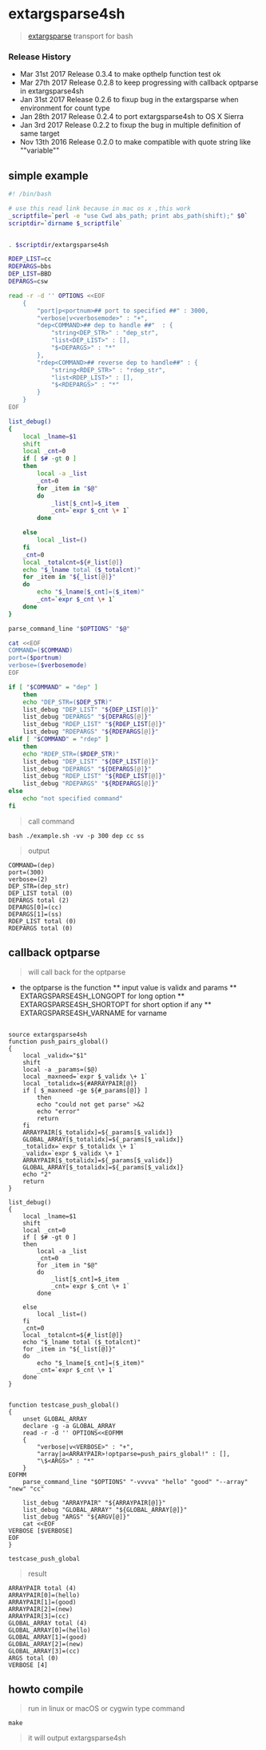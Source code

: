 # extargsparse4sh
> [extargsparse](https://github.com/jeppeter/extargsparse) transport for bash

### Release History
* Mar 31st 2017 Release 0.3.4 to make opthelp function test ok
* Mar 27th 2017 Release 0.2.8 to keep progressing with callback optparse in extargsparse4sh
* Jan 31st 2017 Release 0.2.6 to fixup bug in the extargsparse when environment for count type
* Jan 28th 2017 Release 0.2.4 to port extargsparse4sh to OS X Sierra
* Jan 3rd 2017 Release 0.2.2 to fixup the bug in multiple definition of same target
* Nov 13th 2016 Release 0.2.0 to make compatible with quote string like "\"variable\""

## simple example

```bash
#! /bin/bash

# use this read link because in mac os x ,this work
_scriptfile=`perl -e "use Cwd abs_path; print abs_path(shift);" $0`
scriptdir=`dirname $_scriptfile`


. $scriptdir/extargsparse4sh

RDEP_LIST=cc
RDEPARGS=bbs
DEP_LIST=BBD
DEPARGS=csw

read -r -d '' OPTIONS <<EOF
    {
        "port|p<portnum>## port to specified ##" : 3000,
        "verbose|v<verbosemode>" : "+",
        "dep<COMMAND>## dep to handle ##"  : {
            "string<DEP_STR>" : "dep_str",
            "list<DEP_LIST>" : [],
            "$<DEPARGS>" : "*"
        },
        "rdep<COMMAND>## reverse dep to handle##" : {
            "string<RDEP_STR>" : "rdep_str",
            "list<RDEP_LIST>" : [],
            "$<RDEPARGS>" : "*"
        }
    }
EOF

list_debug()
{
    local _lname=$1
    shift
    local _cnt=0
    if [ $# -gt 0 ]
    then
        local -a _list
        _cnt=0
        for _item in "$@"
        do
            _list[$_cnt]=$_item
            _cnt=`expr $_cnt \+ 1`
        done

    else
        local _list=()
    fi
    _cnt=0
    local _totalcnt=${#_list[@]}
    echo "$_lname total ($_totalcnt)"
    for _item in "${_list[@]}"
    do
        echo "$_lname[$_cnt]=($_item)"
        _cnt=`expr $_cnt \+ 1`
    done
}

parse_command_line "$OPTIONS" "$@"

cat <<EOF
COMMAND=($COMMAND)
port=($portnum)
verbose=($verbosemode)
EOF

if [ "$COMMAND" = "dep" ]
    then
    echo "DEP_STR=($DEP_STR)"
    list_debug "DEP_LIST" "${DEP_LIST[@]}"
    list_debug "DEPARGS" "${DEPARGS[@]}"
    list_debug "RDEP_LIST" "${RDEP_LIST[@]}"
    list_debug "RDEPARGS" "${RDEPARGS[@]}"
elif [ "$COMMAND" = "rdep" ]
    then
    echo "RDEP_STR=($RDEP_STR)"
    list_debug "DEP_LIST" "${DEP_LIST[@]}"
    list_debug "DEPARGS" "${DEPARGS[@]}"
    list_debug "RDEP_LIST" "${RDEP_LIST[@]}"
    list_debug "RDEPARGS" "${RDEPARGS[@]}"
else
    echo "not specified command"
fi

```

> call command

```shell
bash ./example.sh -vv -p 300 dep cc ss
```

> output

```shell
COMMAND=(dep)
port=(300)
verbose=(2)
DEP_STR=(dep_str)
DEP_LIST total (0)
DEPARGS total (2)
DEPARGS[0]=(cc)
DEPARGS[1]=(ss)
RDEP_LIST total (0)
RDEPARGS total (0)
```

## callback optparse

> will call back for the optparse
* the optparse is the function
    ** input value is validx and params
    ** EXTARGSPARSE4SH_LONGOPT for long option
    ** EXTARGSPARSE4SH_SHORTOPT for short option if any
    ** EXTARGSPARSE4SH_VARNAME for varname

```shell

source extargsparse4sh
function push_pairs_global()
{
    local _validx="$1"
    shift
    local -a _params=($@)
    local _maxneed=`expr $_validx \+ 1`
    local _totalidx=${#ARRAYPAIR[@]}
    if [ $_maxneed -ge ${#_params[@]} ]
        then
        echo "could not get parse" >&2
        echo "error"
        return
    fi
    ARRAYPAIR[$_totalidx]=${_params[$_validx]}
    GLOBAL_ARRAY[$_totalidx]=${_params[$_validx]}
    _totalidx=`expr $_totalidx \+ 1`
    _validx=`expr $_validx \+ 1`
    ARRAYPAIR[$_totalidx]=${_params[$_validx]}
    GLOBAL_ARRAY[$_totalidx]=${_params[$_validx]}
    echo "2"
    return
}

list_debug()
{
    local _lname=$1
    shift
    local _cnt=0
    if [ $# -gt 0 ]
    then
        local -a _list
        _cnt=0
        for _item in "$@"
        do
            _list[$_cnt]=$_item
            _cnt=`expr $_cnt \+ 1`
        done

    else
        local _list=()
    fi
    _cnt=0
    local _totalcnt=${#_list[@]}
    echo "$_lname total ($_totalcnt)"
    for _item in "${_list[@]}"
    do
        echo "$_lname[$_cnt]=($_item)"
        _cnt=`expr $_cnt \+ 1`
    done
}


function testcase_push_global()
{
    unset GLOBAL_ARRAY
    declare -g -a GLOBAL_ARRAY
    read -r -d '' OPTIONS<<EOFMM
    {
        "verbose|v<VERBOSE>" : "+",
        "array|a<ARRAYPAIR>!optparse=push_pairs_global!" : [],
        "\$<ARGS>" : "*"
    }
EOFMM
    parse_command_line "$OPTIONS" "-vvvva" "hello" "good" "--array" "new" "cc"

    list_debug "ARRAYPAIR" "${ARRAYPAIR[@]}"
    list_debug "GLOBAL_ARRAY" "${GLOBAL_ARRAY[@]}"
    list_debug "ARGS" "${ARGV[@]}"
    cat <<EOF
VERBOSE [$VERBOSE]
EOF
}

testcase_push_global
```

> result

```shell
ARRAYPAIR total (4)
ARRAYPAIR[0]=(hello)
ARRAYPAIR[1]=(good)
ARRAYPAIR[2]=(new)
ARRAYPAIR[3]=(cc)
GLOBAL_ARRAY total (4)
GLOBAL_ARRAY[0]=(hello)
GLOBAL_ARRAY[1]=(good)
GLOBAL_ARRAY[2]=(new)
GLOBAL_ARRAY[3]=(cc)
ARGS total (0)
VERBOSE [4]
```

## howto compile 
> run in linux or macOS or cygwin 
> type command 

```shell
make
```

> it will output extargsparse4sh
